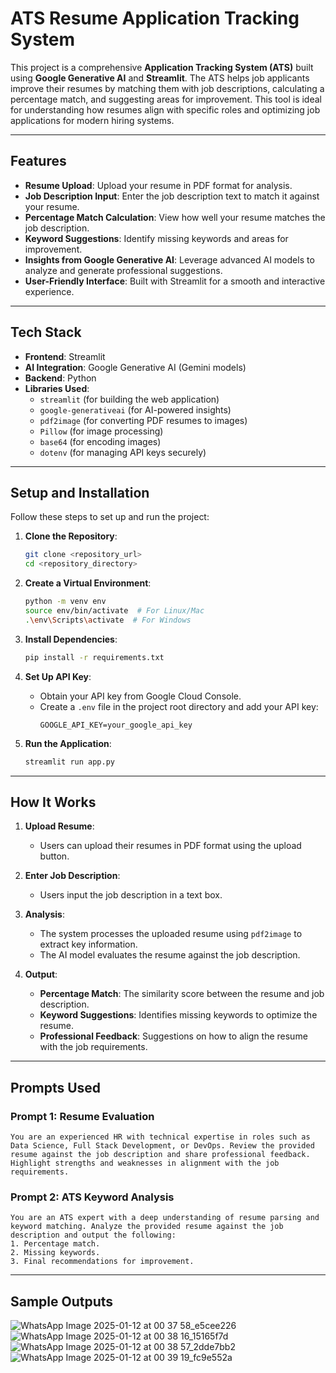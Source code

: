 # ATS Resume Application Tracking System

This project is a comprehensive **Application Tracking System (ATS)** built using **Google Generative AI** and **Streamlit**. The ATS helps job applicants improve their resumes by matching them with job descriptions, calculating a percentage match, and suggesting areas for improvement. This tool is ideal for understanding how resumes align with specific roles and optimizing job applications for modern hiring systems.

---

## **Features**

- **Resume Upload**: Upload your resume in PDF format for analysis.
- **Job Description Input**: Enter the job description text to match it against your resume.
- **Percentage Match Calculation**: View how well your resume matches the job description.
- **Keyword Suggestions**: Identify missing keywords and areas for improvement.
- **Insights from Google Generative AI**: Leverage advanced AI models to analyze and generate professional suggestions.
- **User-Friendly Interface**: Built with Streamlit for a smooth and interactive experience.

---

## **Tech Stack**

- **Frontend**: Streamlit
- **AI Integration**: Google Generative AI (Gemini models)
- **Backend**: Python
- **Libraries Used**:
  - `streamlit` (for building the web application)
  - `google-generativeai` (for AI-powered insights)
  - `pdf2image` (for converting PDF resumes to images)
  - `Pillow` (for image processing)
  - `base64` (for encoding images)
  - `dotenv` (for managing API keys securely)

---

## **Setup and Installation**

Follow these steps to set up and run the project:

1. **Clone the Repository**:
   ```bash
   git clone <repository_url>
   cd <repository_directory>
   ```

2. **Create a Virtual Environment**:
   ```bash
   python -m venv env
   source env/bin/activate  # For Linux/Mac
   .\env\Scripts\activate  # For Windows
   ```

3. **Install Dependencies**:
   ```bash
   pip install -r requirements.txt
   ```

4. **Set Up API Key**:
   - Obtain your API key from Google Cloud Console.
   - Create a `.env` file in the project root directory and add your API key:
     ```env
     GOOGLE_API_KEY=your_google_api_key
     ```

5. **Run the Application**:
   ```bash
   streamlit run app.py
   ```

---

## **How It Works**

1. **Upload Resume**:
   - Users can upload their resumes in PDF format using the upload button.

2. **Enter Job Description**:
   - Users input the job description in a text box.

3. **Analysis**:
   - The system processes the uploaded resume using `pdf2image` to extract key information.
   - The AI model evaluates the resume against the job description.

4. **Output**:
   - **Percentage Match**: The similarity score between the resume and job description.
   - **Keyword Suggestions**: Identifies missing keywords to optimize the resume.
   - **Professional Feedback**: Suggestions on how to align the resume with the job requirements.

---

## **Prompts Used**

### Prompt 1: Resume Evaluation
```plaintext
You are an experienced HR with technical expertise in roles such as Data Science, Full Stack Development, or DevOps. Review the provided resume against the job description and share professional feedback. Highlight strengths and weaknesses in alignment with the job requirements.
```

### Prompt 2: ATS Keyword Analysis
```plaintext
You are an ATS expert with a deep understanding of resume parsing and keyword matching. Analyze the provided resume against the job description and output the following:
1. Percentage match.
2. Missing keywords.
3. Final recommendations for improvement.
```

---

## **Sample Outputs**


![WhatsApp Image 2025-01-12 at 00 37 58_e5cee226](https://github.com/user-attachments/assets/2df24d86-37f4-4794-b462-110c6f8e7f7a)
![WhatsApp Image 2025-01-12 at 00 38 16_15165f7d](https://github.com/user-attachments/assets/f18a3937-72bb-4add-8901-38a5b7fbf6ae)
![WhatsApp Image 2025-01-12 at 00 38 57_2dde7bb2](https://github.com/user-attachments/assets/6ae00efb-bd2b-494b-99e6-3aa13d5bf50f)
![WhatsApp Image 2025-01-12 at 00 39 19_fc9e552a](https://github.com/user-attachments/assets/324b3a68-0433-4dad-ac8c-43ab412f18ea)





